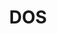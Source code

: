 ---
# This topic lives at
# https://digital.gov/topics/dos

# Topic Title
title: "DOS"

# description — keep it short and clear
summary: ""

# Weight
weight: 1

# For more information on managing topics,
# see https://github.com/GSA/digitalgov.gov/wiki/topics
---